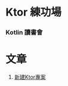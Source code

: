 # Ktor 練功場
### Kotlin 讀書會

# 文章
1. [新建Ktor專案](https://medium.com/@andyludeveloper/ktor-%E7%B7%B4%E5%8A%9F%E5%9D%8A%E7%AD%86%E8%A8%98-1-%E6%96%B0%E5%BB%BAktor%E5%B0%88%E6%A1%88-d1f433757c16)
